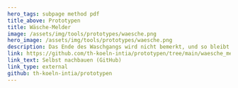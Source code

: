 ```yaml
---
hero_tags: subpage method pdf
title_above: Prototypen
title: Wäsche-Melder
image: /assets/img/tools/prototypes/waesche.png
hero_image: /assets/img/tools/prototypes/waesche.png
description: Das Ende des Waschgangs wird nicht bemerkt, und so bleibt die Wäsche in der Waschmaschine. Eine Waschmaschine, die weiß, wann sie fertig ist und dann eine Benachrichtigung auslöst.
link: https://github.com/th-koeln-intia/prototypen/tree/main/waesche_melder
link_text: Selbst nachbauen (GitHub)
link_type: external
github: th-koeln-intia/prototypen
---
```

